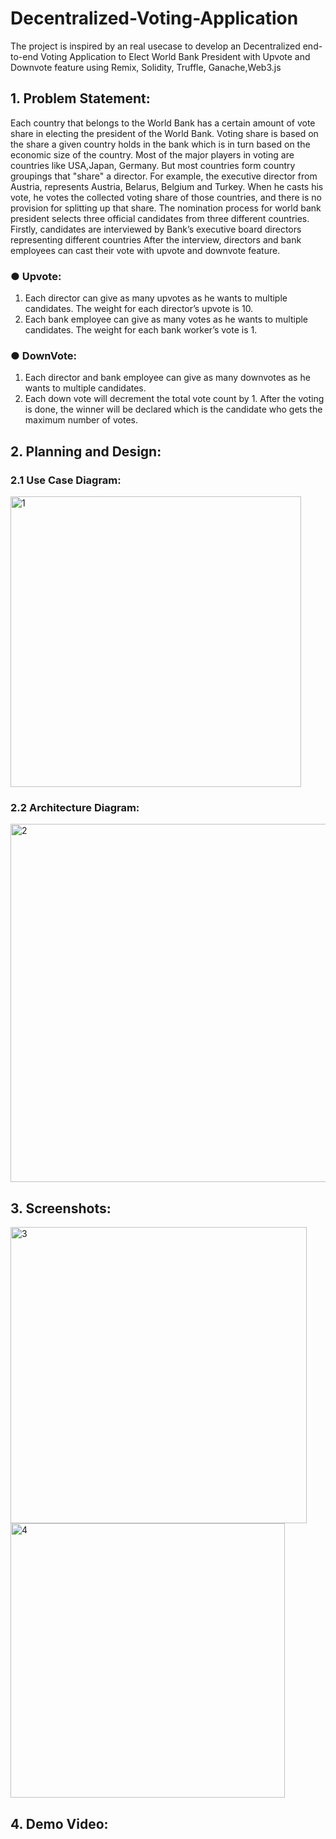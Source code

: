 # Decentralized-Voting-Application
The project is inspired by an real usecase to develop an Decentralized end-to-end Voting Application to Elect World Bank President with Upvote and Downvote feature using Remix, Solidity, Truffle, Ganache,Web3.js
 
## 1. Problem Statement: 
Each country that belongs to the World Bank has a certain amount of vote share in electing the president of the World Bank. Voting share is based on the share a given country holds in the bank which is in turn based on the economic size of the country. Most of the major players in voting are countries like USA,Japan, Germany. But most countries form country groupings that "share" a director. For example, the               executive director from Austria, represents Austria, Belarus, Belgium and Turkey. When he casts his vote, he votes the collected voting share of those countries, and there is no provision for splitting up that share. The nomination process for world bank president selects three official candidates from three different countries. 
Firstly, candidates are interviewed by Bank’s executive board directors representing different countries
After the interview, directors and bank employees can cast their vote with upvote and downvote feature.
### ● Upvote: 
1. Each director can give as many upvotes as he wants to multiple candidates. The weight for each director’s upvote is 10. 
2. Each bank employee can give as many votes as he wants to multiple candidates. The weight for each bank worker’s vote is 1.
### ● DownVote: 
1. Each director and bank employee can give as many downvotes as he wants to multiple candidates. 
2. Each down vote will decrement the total vote count by 1. 
After the voting is done, the winner will be declared which is the candidate who gets the maximum number of votes.

## 2. Planning and Design: 

### 2.1 Use Case Diagram: 

<img width="465" alt="1" src="https://user-images.githubusercontent.com/26536591/77241741-20253b00-6bcd-11ea-9dff-5dee236c986d.PNG">

### 2.2 Architecture Diagram: 
<img width="573" alt="2" src="https://user-images.githubusercontent.com/26536591/77241747-3632fb80-6bcd-11ea-9960-1163a30851da.PNG">

## 3. Screenshots: 

<img width="474" alt="3" src="https://user-images.githubusercontent.com/26536591/77241754-41862700-6bcd-11ea-8c50-9644b0344a48.PNG">

<img width="439" alt="4" src="https://user-images.githubusercontent.com/26536591/77241755-4c40bc00-6bcd-11ea-9d3c-a11abb26fc37.PNG">

## 4. Demo Video:

 
